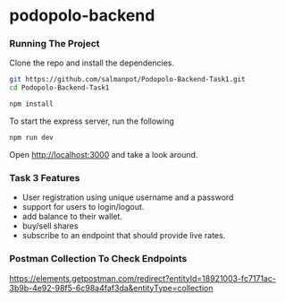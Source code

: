# podopolo-backend


### Running The Project

Clone the repo and install the dependencies.

```bash
git https://github.com/salmanpot/Podopolo-Backend-Task1.git
cd Podopolo-Backend-Task1
```

```bash
npm install
```

To start the express server, run the following

```bash
npm run dev
```

Open [http://localhost:3000](http://localhost:8080) and take a look around.


### Task 3 Features

- User registration using unique username and a password
- support for users to login/logout.
- add balance to their wallet.
- buy/sell shares 
- subscribe to an endpoint that should provide live rates.



### Postman Collection To Check Endpoints

https://elements.getpostman.com/redirect?entityId=18921003-fc7171ac-3b9b-4e92-98f5-6c98a4faf3da&entityType=collection

